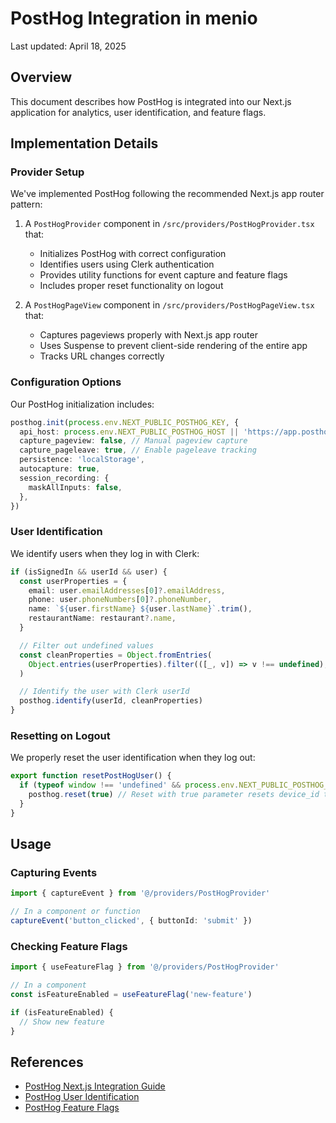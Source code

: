 # PostHog Integration in menio

Last updated: April 18, 2025

## Overview

This document describes how PostHog is integrated into our Next.js application for analytics, user identification, and feature flags.

## Implementation Details

### Provider Setup

We've implemented PostHog following the recommended Next.js app router pattern:

1. A `PostHogProvider` component in `/src/providers/PostHogProvider.tsx` that:
   - Initializes PostHog with correct configuration
   - Identifies users using Clerk authentication
   - Provides utility functions for event capture and feature flags
   - Includes proper reset functionality on logout

2. A `PostHogPageView` component in `/src/providers/PostHogPageView.tsx` that:
   - Captures pageviews properly with Next.js app router
   - Uses Suspense to prevent client-side rendering of the entire app
   - Tracks URL changes correctly

### Configuration Options

Our PostHog initialization includes:

```typescript
posthog.init(process.env.NEXT_PUBLIC_POSTHOG_KEY, {
  api_host: process.env.NEXT_PUBLIC_POSTHOG_HOST || 'https://app.posthog.com',
  capture_pageview: false, // Manual pageview capture 
  capture_pageleave: true, // Enable pageleave tracking
  persistence: 'localStorage',
  autocapture: true,
  session_recording: {
    maskAllInputs: false,
  },
})
```

### User Identification

We identify users when they log in with Clerk:

```typescript
if (isSignedIn && userId && user) {
  const userProperties = {
    email: user.emailAddresses[0]?.emailAddress,
    phone: user.phoneNumbers[0]?.phoneNumber,
    name: `${user.firstName} ${user.lastName}`.trim(),
    restaurantName: restaurant?.name,
  }

  // Filter out undefined values
  const cleanProperties = Object.fromEntries(
    Object.entries(userProperties).filter(([_, v]) => v !== undefined),
  )

  // Identify the user with Clerk userId
  posthog.identify(userId, cleanProperties)
}
```

### Resetting on Logout

We properly reset the user identification when they log out:

```typescript
export function resetPostHogUser() {
  if (typeof window !== 'undefined' && process.env.NEXT_PUBLIC_POSTHOG_KEY) {
    posthog.reset(true) // Reset with true parameter resets device_id too
  }
}
```

## Usage

### Capturing Events

```typescript
import { captureEvent } from '@/providers/PostHogProvider'

// In a component or function
captureEvent('button_clicked', { buttonId: 'submit' })
```

### Checking Feature Flags

```typescript
import { useFeatureFlag } from '@/providers/PostHogProvider'

// In a component
const isFeatureEnabled = useFeatureFlag('new-feature')

if (isFeatureEnabled) {
  // Show new feature
}
```

## References

- [PostHog Next.js Integration Guide](https://posthog.com/docs/libraries/next-js)
- [PostHog User Identification](https://posthog.com/docs/libraries/js#identifying-users)
- [PostHog Feature Flags](https://posthog.com/docs/feature-flags/manual-implementation)